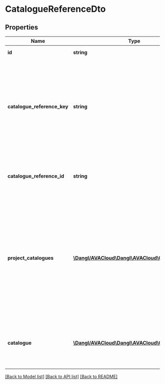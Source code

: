 # CatalogueReferenceDto

## Properties
Name | Type | Description | Notes
------------ | ------------- | ------------- | -------------
**id** | **string** | Elements GUID identifier. | 
**catalogue_reference_key** | **string** | This points to the item in the catalogue itself. This means that, for example when this quantity assignment references a \&quot;DIN 276\&quot; catalogue, this property indicates the number / identifier / key in DIN 276 that is referenced. | [optional] 
**catalogue_reference_id** | **string** | The Id of the CatalogueReference that is targeted by this item. Set this property to set the referenced catalogue. | 
**project_catalogues** | [**\Dangl/AVACloud\Dangl\AVACloud\CatalogueDto[]**](CatalogueDto.md) | These are CatalogueReference that are used within this ServiceSpecification. Catalogue references are used to describe catalogues, or collections, that can be used to describe elements with commonly known properties. For example, QuantityAssignments use these to categorize themselves. | [optional] 
**catalogue** | [**\Dangl/AVACloud\Dangl\AVACloud\CatalogueDto**](CatalogueDto.md) | This returns the referenced catalogue. Will return null if there is no reference or the catalogue is not present in the ProjectCatalogues. | [optional] 

[[Back to Model list]](../README.md#documentation-for-models) [[Back to API list]](../README.md#documentation-for-api-endpoints) [[Back to README]](../README.md)


